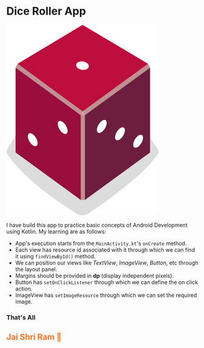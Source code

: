 # Dice Roller App

<div>
<img src="./app/src/main/res/drawable/dice_1.png" alt="Dice Image" height="500px" width="400px">
</div>

I have build this app to practice basic concepts of Android Development using Kotlin. My learning are as follows:

+ App's execution starts from the `MainActivity.kt`'s `onCreate` method.
+ Each view has resource id associated with it through which we can find it using `findViewById()` method.
+ We can position our views like _TextView_, _ImageView_, _Button_, etc through the layout panel.
+ Margins should be provided in **dp** (display independent pixels).
+ Button has `setOnClickListener` through which we can define the on click action.
+ ImageView has `setImageResource` through which we can set the required image.

### That's All
<h2 style="color: #F77321">Jai Shri Ram 🙏</h2>
